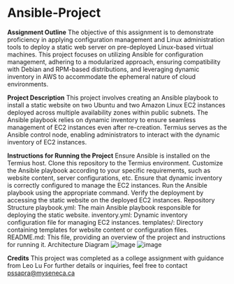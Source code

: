# Ansible-Project

**Assignment Outline**
The objective of this assignment is to demonstrate proficiency in applying configuration management and Linux administration tools to deploy a static web server on pre-deployed Linux-based virtual machines. This project focuses on utilizing Ansible for configuration management, adhering to a modularized approach, ensuring compatibility with Debian and RPM-based distributions, and leveraging dynamic inventory in AWS to accommodate the ephemeral nature of cloud environments.

**Project Description**
This project involves creating an Ansible playbook to install a static website on two Ubuntu and two Amazon Linux EC2 instances deployed across multiple availability zones within public subnets. The Ansible playbook relies on dynamic inventory to ensure seamless management of EC2 instances even after re-creation. Termius serves as the Ansible control node, enabling administrators to interact with the dynamic inventory of EC2 instances.

**Instructions for Running the Project**
Ensure Ansible is installed on the Termius host.
Clone this repository to the Termius environment.
Customize the Ansible playbook according to your specific requirements, such as website content, server configurations, etc.
Ensure that dynamic inventory is correctly configured to manage the EC2 instances.
Run the Ansible playbook using the appropriate command.
Verify the deployment by accessing the static website on the deployed EC2 instances.
Repository Structure
playbook.yml: The main Ansible playbook responsible for deploying the static website.
inventory.yml: Dynamic inventory configuration file for managing EC2 instances.
templates/: Directory containing templates for website content or configuration files.
README.md: This file, providing an overview of the project and instructions for running it.
Architecture Diagram
![image](https://github.com/PrathamSapra/Ansible-Project-/assets/137300683/c4d38d61-8d5a-4ae8-a055-f2302cb8d740)
![image](https://github.com/PrathamSapra/Ansible-Project-/assets/137300683/26a16e07-9dae-4cd6-b54f-b779332a6bc9)



**Credits**
This project was completed as a college assignment with guidance from Leo Lu
For further details or inquiries, feel free to contact pssapra@myseneca.ca
